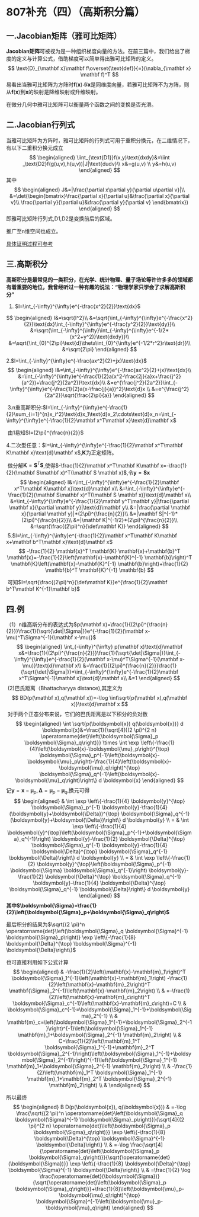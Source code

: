 # 807补充（四）（高斯积分篇）

## 一.Jacobian矩阵（雅可比矩阵）

**Jacobian矩阵**可被视为是一种组织梯度向量的方法。在前三篇中，我们给出了梯度的定义与计算公式，借助梯度可以简单得出雅可比矩阵的定义。
$$
\text{D}_{\mathbf x}\mathbf f\overset{\text{def}}{=}(\nabla_{\mathbf x} \mathbf f)^T
$$
易看出当雅可比矩阵为方阵时$\mathbf f(\mathbf x)与$$\mathbf x$是同维度向量，若雅可比矩阵不为方阵，则从$\mathbf f(\mathbf x)$到$\mathbf x$的映射是降维映射或升维映射。

在微分几何中雅可比矩阵可以衡量两个函数之间的变换是否光滑。

## 二.Jacobian行列式

当雅可比矩阵为方阵时，雅可比矩阵的行列式可用于重积分换元，在二维情况下，有以下二重积分换元成立
$$
\begin{aligned}
\iint_{\text{D1}}f(x,y)\text{dxdy}&=\iint _\text{D2}f(g(u,v),h(u,v))|J|\text{dudv}\\
x&=g(u,v)
\\
y&=h(u,v)
\end{aligned}
$$
其中
$$
\begin{aligned}
J&=|\frac{\partial x\partial y}{\partial u\partial v}|\\
&=\det(\begin{bmatrix}\frac{\partial x}{\partial u}&\frac{\partial x}{\partial v}\\
\frac{\partial y}{\partial u}&\frac{\partial y}{\partial v}
\end{bmatrix})
\end{aligned}
$$
即雅可比矩阵行列式,$\text{D1,D2}$是变换前后的区域。

推广至n维空间也成立。

[具体证明过程可参考](https://zhuanlan.zhihu.com/p/416193677)

## 三.高斯积分

**高斯积分是最常见的一类积分，在光学、统计物理、量子场论等许许多多的领域都有着重要的地位，我曾经听过一种有趣的说法：“物理学家只学会了求解高斯积分”**

1. $I=\int_{-\infty}^{\infty}e^{-\frac{x^2}{2}}\text{dx}$

$$
\begin{aligned}
I&=\sqrt{I^2}\\
&=\sqrt{\int_{-\infty}^{\infty}e^{-\frac{x^2}{2}}\text{dx}\int_{-\infty}^{\infty}e^{-\frac{y^2}{2}}\text{dy}}\\
&=\sqrt{\int_{-\infty}^{\infty}\int_{-\infty}^{\infty}e^{-1/2*(x^2+y^2)}\text{dxdy}}\\
&=\sqrt{\int_{0}^{2\pi}\text{d}\theta\int_{0}^{\infty}e^{-1/2*r^2}r\text{dr}}\\
&=\sqrt{2\pi}
\end{aligned}
$$

   2.$I=\int_{-\infty}^{\infty}e^{-\frac{ax^2}{2}+jx}\text{dx}$
$$
\begin{aligned}
I&=\int_{-\infty}^{\infty}e^{-\frac{ax^2}{2}+jx}\text{dx}\\
&=\int_{-\infty}^{\infty}e^{-\frac{1}{2}a(x^2-\frac{2j}{a}x+\frac{j^2}{a^2})+\frac{j^2}{2a^2}}\text{dx}\\
&=e^{\frac{j^2}{2a^2}}\int_{-\infty}^{\infty}e^{-\frac{1}{2}a(x-\frac{j}{a})^2}\text{d}x
\\
&=e^{\frac{j^2}{2a^2}}\sqrt{\frac{2\pi}{a}}
\end{aligned}
$$


​	3.n重高斯积分:$I=\int_{-\infty}^{\infty}e^{-\frac{1}{2}\sum_{i=1}^{n}x_i^2}\text{d}x_1\text{d}x_2\cdots\text{d}x_n=\int_{-\infty}^{\infty}e^{-\frac{1}{2}\mathbf x^T\mathbf x}\text{d}\mathbf x$

​			由1易知$I=(2\pi)^{\frac{n}{2}}$

   4.二次型任意：$I=\int_{-\infty}^{\infty}e^{-\frac{1}{2}\mathbf x^T\mathbf K\mathbf x}\text{d}\mathbf x$,$\mathbf K$为正定矩阵。

​			做分解$\mathbf K=\mathbf S^T\mathbf S$,使得$-\frac{1}{2}\mathbf x^T\mathbf K\mathbf x=-\frac{1}{2}(\mathbf S\mathbf x)^T(\mathbf S \mathbf x)$,令$\mathbf y=\mathbf S\mathbf x$
$$
\begin{aligned}
I&=\int_{-\infty}^{\infty}e^{-\frac{1}{2}\mathbf x^T\mathbf K\mathbf x}\text{d}\mathbf x\\
&=\int_{-\infty}^{\infty}e^{-\frac{1}{2}(\mathbf S\mathbf x)^T(\mathbf S \mathbf x)}\text{d}\mathbf x\\
&=\int_{-\infty}^{\infty}e^{-\frac{1}{2}\mathbf y^T\mathbf y}|\frac{\partial \mathbf x}{\partial \mathbf y}|\text{d}\mathbf y\\
&=|\frac{\partial \mathbf x}{\partial \mathbf y}|*(2\pi)^{\frac{n}{2}}\\
&=|\mathbf S|^{-1}*(2\pi)^{\frac{n}{2}}\\
&=|\mathbf K|^{-1/2}*(2\pi)^{\frac{n}{2}}\\
&=\sqrt{\frac{(2\pi)^n}{\det\mathbf K}}
\end{aligned}
$$
​		5.$I=\int_{-\infty}^{\infty}e^{-\frac{1}{2}\mathbf x^T\mathbf K\mathbf x+\mathbf b^T\mathbf x}\text{d}\mathbf x$
$$
-\frac{1}{2} \mathbf{x}^T \mathbf{K} \mathbf{x}+\mathbf{b}^T \mathbf{x}=-\frac{1}{2}\left(\mathbf{x}-\mathbf{K}^{-1} \mathbf{b}\right)^T \mathbf{K}\left(\mathbf{x}-\mathbf{K}^{-1} \mathbf{b}\right)+\frac{1}{2} \mathbf{b}^T \mathbf{K}^{-1} \mathbf{b}
$$


​		可知$I=\sqrt{\frac{(2\pi)^n}{\det\mathbf K}}e^{\frac{1}{2}\mathbf b^T\mathbf K^{-1}\mathbf b}$

## 四.例

（1）n维高斯分布的表达式为$p(\mathbf x)=\frac{1}{(2\pi)^{\frac{n}{2}}}\frac{1}{\sqrt{\det|\Sigma|}}e^{-\frac{1}{2}(\mathbf x-\mu)^T\Sigma^{-1}(\mathbf x-\mu)}$
$$
\begin{aligned}
\int_{-\infty}^{\infty} p(\mathbf x)\text{d}\mathbf x&=\frac{1}{(2\pi)^{\frac{n}{2}}}\frac{1}{\sqrt{\det|\Sigma|}}\int_{-\infty}^{\infty}e^{-\frac{1}{2}(\mathbf x-\mu)^T\Sigma^{-1}(\mathbf x-\mu)}\text{d}\mathbf x\\
&=\frac{1}{(2\pi)^{\frac{n}{2}}}\frac{1}{\sqrt{\det|\Sigma|}}*\int_{-\infty}^{\infty}e^{-\frac{1}{2}\mathbf x^T\Sigma^{-1}\mathbf x}\text{d}\mathbf x\\
&=1
\end{aligned}
$$
​    (2)巴氏距离（Bhattacharyya distance),其定义为
$$
BD(p(\mathbf x),q(\mathbf x))=-\log \int\sqrt{p(\mathbf x),q(\mathbf x)}\text{d}\mathbf x
$$
​		对于两个正态分布来说，它们的巴氏距离是以下积分的负对数
$$
\begin{aligned}
\int \sqrt{p(\boldsymbol{x}) q(\boldsymbol{x})} d \boldsymbol{x}&=\frac{1}{\sqrt[4]{(2 \pi)^{2 n} \operatorname{det}\left(\boldsymbol{\Sigma}_p \boldsymbol{\Sigma}_q\right)}} \times 
\int \exp \left\{-\frac{1}{4}\left(\boldsymbol{x}-\boldsymbol{\mu}_p\right)^{\top} \boldsymbol{\Sigma}_p^{-1}\left(\boldsymbol{x}-\boldsymbol{\mu}_p\right)-\frac{1}{4}\left(\boldsymbol{x}-\boldsymbol{\mu}_q\right)^{\top} \boldsymbol{\Sigma}_q^{-1}\left(\boldsymbol{x}-\boldsymbol{\mu}_q\right)\right\} d \boldsymbol{x}
\end{aligned}
$$
记$\boldsymbol{y}=\boldsymbol{x}-\boldsymbol{\mu}_p, \boldsymbol{\Delta}=\boldsymbol{\mu}_p-\boldsymbol{\mu}_q$,换元可得
$$
\begin{aligned}
& \int \exp \left\{-\frac{1}{4} \boldsymbol{y}^{\top} \boldsymbol{\Sigma}_p^{-1} \boldsymbol{y}-\frac{1}{4}(\boldsymbol{y}+\boldsymbol{\Delta})^{\top} \boldsymbol{\Sigma}_q^{-1}(\boldsymbol{y}+\boldsymbol{\Delta})\right\} d \boldsymbol{y} \\
= & \int \exp \left\{-\frac{1}{4} \boldsymbol{y}^{\top}\left(\boldsymbol{\Sigma}_p^{-1}+\boldsymbol{\Sigma}_q^{-1}\right) \boldsymbol{y}-\frac{1}{2} \boldsymbol{\Delta}^{\top} \boldsymbol{\Sigma}_q^{-1} \boldsymbol{y}-\frac{1}{4} \boldsymbol{\Delta}^{\top} \boldsymbol{\Sigma}_q^{-1} \boldsymbol{\Delta}\right\} d \boldsymbol{y} \\
= & \int \exp \left\{-\frac{1}{2} \boldsymbol{y}^{\top}\left(\boldsymbol{\Sigma}_p^{-1} \boldsymbol{\Sigma} \boldsymbol{\Sigma}_q^{-1}\right) \boldsymbol{y}-\frac{1}{2} \boldsymbol{\Delta}^{\top} \boldsymbol{\Sigma}_q^{-1} \boldsymbol{y}-\frac{1}{4} \boldsymbol{\Delta}^{\top} \boldsymbol{\Sigma}_q^{-1} \boldsymbol{\Delta}\right\} d \boldsymbol{y}
\end{aligned}
$$
**其中$\boldsymbol{\Sigma}=\frac{1}{2}\left(\boldsymbol{\Sigma}_p+\boldsymbol{\Sigma}_q\right)$**

最后积分的结果为$\sqrt{(2 \pi)^n \operatorname{det}\left(\boldsymbol{\Sigma}_q \boldsymbol{\Sigma}^{-1} \boldsymbol{\Sigma}_p\right)} \exp \left\{-\frac{1}{8} \boldsymbol{\Delta}^{\top} \boldsymbol{\Sigma}^{-1} \boldsymbol{\Delta}\right\}$

也可直接利用如下公式计算
$$
\begin{aligned}
& -\frac{1}{2}\left(\mathbf{x}-\mathbf{m}_1\right)^T \boldsymbol{\Sigma}_1^{-1}\left(\mathbf{x}-\mathbf{m}_1\right)  -\frac{1}{2}\left(\mathbf{x}-\mathbf{m}_2\right)^T \mathbf{\Sigma}_2^{-1}\left(\mathbf{x}-\mathbf{m}_2\right) \\
& =-\frac{1}{2}\left(\mathbf{x}-\mathbf{m}_c\right)^T \boldsymbol{\Sigma}_c^{-1}\left(\mathbf{x}-\mathbf{m}_c\right)+C \\
& \boldsymbol{\Sigma}_c^{-1}=\boldsymbol{\Sigma}_1^{-1}+\boldsymbol{\Sigma}_2^{-1} \\
& \mathbf{m}_c=\left(\boldsymbol{\Sigma}_1^{-1}+\boldsymbol{\Sigma}_2^{-1}\right)^{-1}\left(\boldsymbol{\Sigma}_1^{-1} \mathbf{m}_1+\boldsymbol{\Sigma}_2^{-1} \mathbf{m}_2\right) \\
& C=\frac{1}{2}\left(\mathbf{m}_1^T \boldsymbol{\Sigma}_1^{-1}+\mathbf{m}_2^T \boldsymbol{\Sigma}_2^{-1}\right)\left(\boldsymbol{\Sigma}_1^{-1}+\boldsymbol{\Sigma}_2^{-1}\right)^{-1}\left(\boldsymbol{\Sigma}_1^{-1} \mathbf{m}_1+\boldsymbol{\Sigma}_2^{-1} \mathbf{m}_2\right) \\
& -\frac{1}{2}\left(\mathbf{m}_1^T \boldsymbol{\Sigma}_1^{-1} \mathbf{m}_1+\mathbf{m}_2^T \boldsymbol{\Sigma}_2^{-1} \mathbf{m}_2\right) \\
&
\end{aligned}
$$


所以最终
$$
\begin{aligned}
B D(p(\boldsymbol{x}), q(\boldsymbol{x})) & =-\log \frac{\sqrt{(2 \pi)^n \operatorname{det}\left(\boldsymbol{\Sigma}_q \boldsymbol{\Sigma}^{-1} \boldsymbol{\Sigma}_p\right)}}{\sqrt[4]{(2 \pi)^{2 n} \operatorname{det}\left(\boldsymbol{\Sigma}_p \boldsymbol{\Sigma}_q\right)}} \exp \left\{-\frac{1}{8} \boldsymbol{\Delta}^{\top} \boldsymbol{\Sigma}^{-1} \boldsymbol{\Delta}\right\} \\
& =-\log \frac{\sqrt[4]{\operatorname{det}\left(\boldsymbol{\Sigma}_p \boldsymbol{\Sigma}_q\right)}}{\sqrt{\operatorname{det}(\boldsymbol{\Sigma})}} \exp \left\{-\frac{1}{8} \boldsymbol{\Delta}^{\top} \boldsymbol{\Sigma}^{-1} \boldsymbol{\Delta}\right\} \\
& =\frac{1}{2} \log \frac{\operatorname{det}(\boldsymbol{\Sigma})}{\sqrt{\operatorname{det}\left(\boldsymbol{\Sigma}_p \boldsymbol{\Sigma}_q\right)}}+\frac{1}{8}\left(\boldsymbol{\mu}_p-\boldsymbol{\mu}_q\right)^{\top} \boldsymbol{\Sigma}^{-1}\left(\boldsymbol{\mu}_p-\boldsymbol{\mu}_q\right)
\end{aligned}
$$



